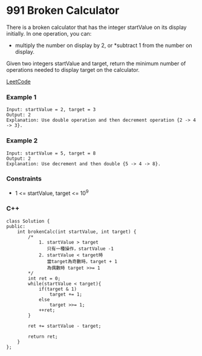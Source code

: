 # 991 Broken Calculator

There is a broken calculator that has the integer startValue on its display initially. In one operation, you can:

* multiply the number on display by 2, or
*subtract 1 from the number on display.

Given two integers startValue and target, return the minimum number of operations needed to display target on the calculator.

[LeetCode](https://leetcode.cn/problems/broken-calculator/)


### Example 1

```
Input: startValue = 2, target = 3
Output: 2
Explanation: Use double operation and then decrement operation {2 -> 4 -> 3}.
```

### Example 2

```
Input: startValue = 5, target = 8
Output: 2
Explanation: Use decrement and then double {5 -> 4 -> 8}.
```

### Constraints

* 1 <= startValue, target <= 10<sup>9</sup>

### C++ 

```
class Solution {
public:
    int brokenCalc(int startValue, int target) {
        /*
            1. startValue > target
               只有一種操作，startValue -1
            2. startValue < target時
               當target為奇數時，target + 1
               為偶數時 target >>= 1
        */
        int ret = 0;
        while(startValue < target){
            if(target & 1)
                target += 1;
            else 
                target >>= 1;
            ++ret;
        }

        ret += startValue - target;

        return ret;
    }
};
```